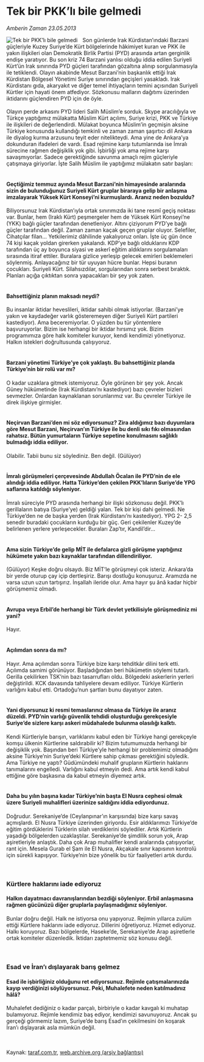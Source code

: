 # Tek bir PKK’lı bile gelmedi

*Amberin Zaman 23.05.2013*

<div class="yazi"><img align="left" alt="Tek bir PKK’lı bile gelmedi" border="0" src="http://www.taraf.com.tr/fotoraflar/makaleler/tek-bir-pkk-li-bile-gelmedi_586_orijinal.jpg" style="border-right-width:10px; border-color:#FFFFFF"/>Son günlerde Irak Kürdistan’ındaki Barzani güçleriyle Kuzey Suriye’de Kürt bölgelerinde hâkimiyet kuran ve PKK ile yakın ilişkileri olan Demokratik Birlik Partisi (PYD) arasında artan gerginlik endişe yaratıyor. Bu son kriz 74 Barzani yanlısı olduğu iddia edilen Suriyeli Kürt’ün Irak sınırında PYD güçleri tarafından gözaltına alınıp sorgulanmasıyla ile tetiklendi. Olayın akabinde Mesut Barzani’nin başkanlık ettiği Irak Kürdistan Bölgesel Yönetimi Suriye sınırından geçişleri yasakladı. Irak Kürdistanı gıda, akaryakıt ve diğer temel ihtiyaçların temini açısından Suriyeli Kürtler için hayati önem atfediyor. Sözkonusu malların dağıtımı üzerinden iktidarını güçlendiren PYD için de öyle. <br/><br/>Olayın perde arkasını PYD lideri Salih Müslim’e sorduk. Skype aracılığıyla ve Türkçe yaptığımız mülakatta Müslim Kürt açılımı, Suriye krizi, PKK ve Türkiye ile ilişkileri de değerlendirdi. Mülakat boyunca Müslim’in geçmişin aksine Türkiye konusunda kullandığı temkinli ve zaman zaman şaşırtıcı dil Ankara ile diyalog kurma arzusunu teyit eder nitelikteydi. Ama yine de Ankara’ya dokunduran ifadeleri de vardı. Esad rejimine karşı tutumlarında ise İmralı sürecine rağmen değişiklik yok gibi. İşbirliği yok ama rejime karşı savaşmıyorlar. Sadece gerektiğinde savunma amaçlı rejim güçleriyle çatışmaya giriyorlar. İşte Salih Müslim ile yaptığımız mülakatın satır başları:<br/><br/><h4>Geçtiğimiz temmuz ayında Mesut Barzani’nin himayesinde aralarında sizin de bulunduğunuz Suriyeli Kürt gruplar biraraya gelip bir anlaşma imzalayarak Yüksek Kürt Konseyi’ni kurmuşlardı. Aranız neden bozuldu?</h4>Biliyorsunuz Irak Kürdistan’ıyla ortak sınırımızda iki tane resmî geçiş noktası var. Bunlar, hem (Iraklı Kürt) peşmergeler hem de Yüksek Kürt Konseyi’ne (YKK) bağlı güçler tarafından denetleniyor. Altını çiziyorum PYD’ye bağlı güçler tarafından değil. Zaman zaman kaçak geçen gruplar oluyor. Selefiler, Cihatçılar filan... Yetkilerimiz dâhilinde yakalıyoruz onları. İşte üç gün önce 74 kişi kaçak yoldan girerken yakalandı. KDP’ye bağlı olduklarını KDP tarafından üç ay boyunca siyasi ve askerî eğitim aldıklarını sorgulamaları sırasında itiraf ettiler. Buralara gizlice yerleşip gelecek emirleri beklemeleri söylenmiş. Anlayacağınız bir tür uyuyan hücre bunlar. Hepsi buranın çocukları. Suriyeli Kürt. Silahsızdılar, sorgularından sonra serbest bıraktık. Planları açığa çıktıktan sonra yapacakları bir şey yok zaten.<br/><br/><h4>Bahsettiğiniz planın maksadı neydi?</h4>Bu insanlar iktidar heveslileri, iktidar sahibi olmak istiyorlar. (Barzani’ye yakın ve kaydadeğer varlık gösteremeyen diğer Suriyeli Kürt partileri kastediyor). Ama beceremiyorlar. O yüzden bu tür yöntemlere başvuruyorlar. Bizim ise herhangi bir iktidar hırsımız yok. Bizim programımıza göre halk komiteler kuruyor, kendi kendimizi yönetiyoruz. Halkın istekleri doğrultusunda çalışıyoruz.<br/><br/><h4>Barzani yönetimi Türkiye’ye çok yaklaştı. Bu bahsettiğiniz planda Türkiye’nin bir rolü var mı?</h4>O kadar uzaklara gitmek istemiyoruz. Öyle görünen bir şey yok. Ancak Güney hükümetinde (Irak Kürdistanı’nı kastediyor) bazı çevreler bizleri sevmezler. Onlardan kaynaklanan sorunlarımız var. Bu çevreler Türkiye ile direk ilişkiye girmişler.<br/><br/><h4>Neçirvan Barzani’den mi söz ediyorsunuz? Zira aldığımız bazı duyumlara göre Mesut Barzani, Neçirvan’ın Türkiye ile bu denli sıkı fıkı olmasından rahatsız. Bütün yumurtaların Türkiye sepetine konulmasını sağlıklı bulmadığı iddia ediliyor.</h4>Olabilir. Tabii bunu siz söylediniz. Ben değil. (Gülüyor)<br/><br/><h4>İmralı görüşmeleri çerçevesinde Abdullah Öcalan ile PYD’nin de ele alındığı iddia ediliyor. Hatta Türkiye’den çekilen PKK’lıların Suriye’de YPG saflarına katıldığı söyleniyor.</h4>İmralı süreciyle PYD arasında herhangi bir ilişki sözkonusu değil. PKK’lı gerillaların batıya (Suriye’ye) geldiği yalan. Tek bir kişi dahi gelmedi. Ne Türkiye’den ne de başka yerden (Irak Kürdistanı’nı kastediyor). YPG 2- 2,5 senedir buradaki çocukların kurduğu bir güç. Geri çekilenler Kuzey’de belirlenen yerlere yerleşecekler. Buraları Zap’tır, Kandil’dir...<br/><br/><h4>Ama sizin Türkiye’de gelip MİT ile defalarca gizli görüşme yaptığınız hükümete yakın bazı kaynaklar tarafından dillendiriliyor.</h4>(Gülüyor) Keşke doğru olsaydı. Biz MİT’le görüşmeyi çok isteriz. Ankara’da bir yerde oturup çay içip dertleşiriz. Barışı dostluğu konuşuruz. Aramızda ne varsa uzun uzun tartışırız. İnşallah ileride olur. Ama hayır şu ânâ kadar hiçbir görüşmemiz olmadı.<br/><br/><h4>Avrupa veya Erbil’de herhangi bir Türk devlet yetkilisiyle görüşmediniz mi yani?</h4>Hayır.<br/><br/><h4>Açılımdan sonra da mı?</h4>Hayır. Ama açılımdan sonra Türkiye bize karşı tehditkâr dilini terk etti. Açılımda samimi görünüyor. Başladığından beri hükümetin söylemi tutarlı. Gerilla çekilirken TSK’nin bazı tasarrufları oldu. Bölgedeki askerlerin yerleri değiştirildi. KCK davasında tahliyelere devam ediliyor. Türkiye Kürtlerin varlığını kabul etti. Ortadoğu’nun şartları bunu dayatıyor zaten.<br/><br/><h4>Yani diyorsunuz ki resmi temaslarınız olmasa da Türkiye ile aranız düzeldi. PYD’nin varlığı güvenlik tehdidi oluşturduğu gerekçesiyle Suriye’de sizlere karşı askeri müdahalede bulunma olasılığı kalktı.</h4>Kendi Kürtleriyle barışın, varlıklarını kabul eden bir Türkiye hangi gerekçeyle komşu ülkenin Kürtlerine saldırabilir ki? Bizim tutumumuzda herhangi bir değişiklik yok. Başından beri Türkiye’yle herhangi bir problemimiz olmadığını aksine Türkiye’nin Suriye’deki Kürtlere sahip çıkması gerektiğini söyledik. Ama Türkiye ne yaptı? Güdümündeki muhalif grupların Kürtlerin haklarını tanımalarını engelledi. Varlığını kabul etmeyin dedi. Ama artık kendi kabul ettiğine göre başkasına da kabul etmeyin diyemez artık.<br/><br/><h4>Daha bu yılın başına kadar Türkiye’nin başta El Nusra cephesi olmak üzere Suriyeli muhalifleri üzerinize saldığını iddia ediyordunuz.</h4>Doğrudur. Serekaniye’de (Ceylanpınar’ın karşısında) bize karşı savaş açmışlardı. El Nusra Türkiye üzerinden giriyordu. Esir aldıklarımızı Türkiye’de eğitim gördüklerini Türklerin silah verdiklerini söylediler. Artık Kürtlerin yaşadığı bölgelerden uzaklaştılar. Serekaniye’de şimdilik sorun yok, Arap aşiretleriyle anlaştık. Daha çok Arap muhalifler kendi aralarında çatışıyorlar, rant için. Mesela Gurab el Şam ile El Nusra, Akçakale sınır kapısının kontrolü için sürekli kapışıyor. Türkiye’nin bize yönelik bu tür faaliyetleri artık durdu.<br/><br/><br/><h3>Kürtlere haklarını iade ediyoruz</h3><h4>Halkın dayatmacı davranışlarından bezdiği söyleniyor. Erbil anlaşmasına rağmen gücünüzü diğer gruplarla paylaşmadığınız söyleniyor.</h4>Bunlar doğru değil. Halk ne istiyorsa onu yapıyoruz. Rejimin yıllarca zulüm ettiği Kürtlere haklarını iade ediyoruz. Dillerini öğretiyoruz. Hizmet ediyoruz. Halkı koruyoruz. Bazı bölgelerde, Haseke’de, Serekaniye’de Arap aşiretlerle ortak komiteler düzenledik. İktidarı zaptetmemiz söz konusu değil.<br/><br/><br/><h3>Esad ve İran’ı dışlayarak barış gelmez</h3><h4>Esad ile işbirliğiniz olduğunu ret ediyorsunuz. Rejimle çatışmalarınızda kayıp verdiğinizi söylüyorsunuz. Peki, Muhalefete neden katılmadınız hâlâ?</h4>Muhalefet dediğiniz o kadar parçalı, birbiriyle o kadar kavgalı ki muhatap bulamıyoruz. Rejimle kendimiz baş ediyor, kendimizi savunuyoruz. Ancak şu gerçeği görmemiz lazım, Suriye’de barış Esad’ın çekilmesini ön koşarak İran’ı dışlayarak asla mümkün değil.<br/><br/><br/>
</div>

Kaynak: [taraf.com.tr](http://www.taraf.com.tr:80/amberin-zaman/makale-tek-bir-pkk-li-bile-gelmedi.htm), [web.archive.org (arşiv bağlantısı)](http://web.archive.org/web/20130608001728/http://www.taraf.com.tr:80/amberin-zaman/makale-tek-bir-pkk-li-bile-gelmedi.htm)

